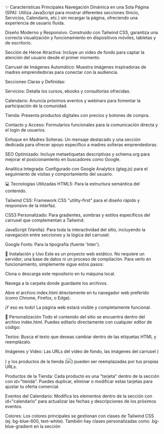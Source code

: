✨ Características Principales
Navegación Dinámica en una Sola Página (SPA): Utiliza JavaScript para mostrar diferentes secciones (Inicio, Servicios, Calendario, etc.) sin recargar la página, ofreciendo una experiencia de usuario fluida.

Diseño Moderno y Responsivo: Construido con Tailwind CSS, garantiza una correcta visualización y funcionamiento en dispositivos móviles, tabletas y de escritorio.

Sección de Héroe Atractiva: Incluye un video de fondo para captar la atención del usuario desde el primer momento.

Carrusel de Imágenes Automático: Muestra imágenes inspiradoras de madres emprendedoras para conectar con la audiencia.

Secciones Claras y Definidas:

Servicios: Detalla los cursos, ebooks y consultorías ofrecidas.

Calendario: Anuncia próximos eventos y webinars para fomentar la participación de la comunidad.

Tienda: Presenta productos digitales con precios y botones de compra.

Contacto y Acceso: Formularios funcionales para la comunicación directa y el login de usuarios.

Enfoque en Madres Solteras: Un mensaje destacado y una sección dedicada para ofrecer apoyo específico a madres solteras emprendedoras.

SEO Optimizado: Incluye metaetiquetas descriptivas y schema.org para mejorar el posicionamiento en buscadores como Google.

Analítica Integrada: Configurado con Google Analytics (gtag.js) para el seguimiento de visitas y comportamiento del usuario.

💻 Tecnologías Utilizadas
HTML5: Para la estructura semántica del contenido.

Tailwind CSS: Framework CSS "utility-first" para el diseño rápido y responsivo de la interfaz.

CSS3 Personalizado: Para gradientes, sombras y estilos específicos del carrusel que complementan a Tailwind.

JavaScript (Vanilla): Para toda la interactividad del sitio, incluyendo la navegación entre secciones y la lógica del carrusel.

Google Fonts: Para la tipografía (fuente 'Inter').

🚀 Instalación y Uso
Este es un proyecto web estático. No requiere un servidor, una base de datos ni un proceso de compilación. Para verlo en funcionamiento, simplemente sigue estos pasos:

Clona o descarga este repositorio en tu máquina local.

Navega a la carpeta donde guardaste los archivos.

Abre el archivo index.html directamente en tu navegador web preferido (como Chrome, Firefox, o Edge).

¡Y eso es todo! La página web estará visible y completamente funcional.

🔧 Personalización
Todo el contenido del sitio se encuentra dentro del archivo index.html. Puedes editarlo directamente con cualquier editor de código:

Textos: Busca el texto que deseas cambiar dentro de las etiquetas HTML y reemplázalo.

Imágenes y Video: Las URLs del video de fondo, las imágenes del carrusel (<div class="carousel-item">) y los productos de la tienda (<img src="...">) pueden ser reemplazadas por tus propias URLs.

Productos de la Tienda: Cada producto es una "tarjeta" dentro de la sección con id="tienda". Puedes duplicar, eliminar o modificar estas tarjetas para ajustar tu oferta comercial.

Eventos del Calendario: Modifica los elementos dentro de la sección con id="calendario" para actualizar las fechas y descripciones de los próximos eventos.

Colores: Los colores principales se gestionan con clases de Tailwind CSS (ej. bg-blue-600, text-white). También hay clases personalizadas como .bg-blue-gradient en la sección <style> que puedes ajustar a tu gusto.

✍️ Autor
Madres Emprendedoras Digitales (Según la metaetiqueta del autor en el código).
